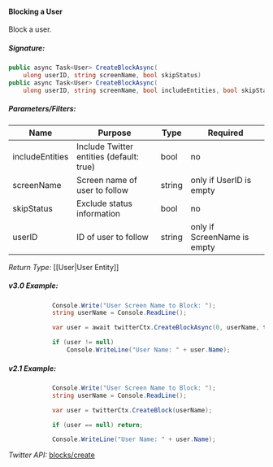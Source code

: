 #### Blocking a User

Block a user.

##### Signature:

```c#
public async Task<User> CreateBlockAsync(
    ulong userID, string screenName, bool skipStatus)
public async Task<User> CreateBlockAsync(
    ulong userID, string screenName, bool includeEntities, bool skipStatus)
```

##### Parameters/Filters:

| Name | Purpose | Type | Required |
|------|---------|------|----------|
| includeEntities | Include Twitter entities (default: true) | bool | no |
| screenName | Screen name of user to follow | string | only if UserID is empty |
| skipStatus | Exclude status information | bool | no |
| userID | ID of user to follow | string | only if ScreenName is empty |

*Return Type:* [[User|User Entity]]

##### v3.0 Example:

```c#
            Console.Write("User Screen Name to Block: ");
            string userName = Console.ReadLine();

            var user = await twitterCtx.CreateBlockAsync(0, userName, true);

            if (user != null)
                Console.WriteLine("User Name: " + user.Name);
```


##### v2.1 Example:

```c#
            Console.Write("User Screen Name to Block: ");
            string userName = Console.ReadLine();

            var user = twitterCtx.CreateBlock(userName);

            if (user == null) return;

            Console.WriteLine("User Name: " + user.Name);
```

*Twitter API:* [blocks/create](https://developer.twitter.com/en/docs/accounts-and-users/mute-block-report-users/api-reference/post-blocks-create)